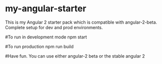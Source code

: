 # my-angular-starter
This is my Angular 2 starter pack which is compatible with angular-2-beta. Complete setup for dev and prod environments.

#To run in development mode
npm start

#To run production 
npm run build

#Have fun.
You can use either angular-2 beta or the stable angular 2

